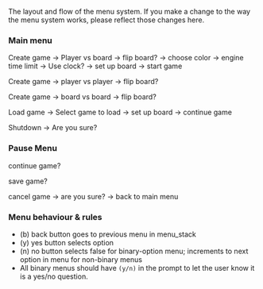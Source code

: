 The layout and flow of the menu system. If you make a change to the way the menu system works, please reflect those changes here.

### Main menu

Create game -> Player vs board -> flip board? -> choose color -> engine time limit -> Use clock? -> set up board -> start game

Create game -> player vs player -> flip board?

Create game -> board vs board -> flip board?

Load game -> Select game to load -> set up board -> continue game

Shutdown -> Are you sure?

### Pause Menu

continue game?

save game?

cancel game -> are you sure? -> back to main menu

### Menu behaviour & rules

- (b) back button goes to previous menu in menu_stack
- (y) yes button selects option
- (n) no button selects false for binary-option menu; increments to next option in menu for non-binary menus
- All binary menus should have `(y/n)` in the prompt to let the user know it is a yes/no question.
